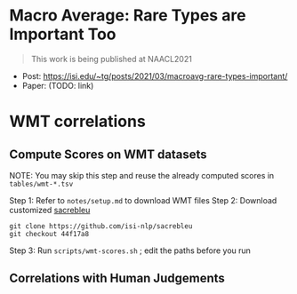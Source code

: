 # Macro Average: Rare Types are Important Too

> This work is being published at NAACL2021


* Post: https://isi.edu/~tg/posts/2021/03/macroavg-rare-types-important/ 
* Paper: (TODO: link)




# WMT correlations


## Compute Scores on WMT datasets 

NOTE: You may skip this step and reuse the already computed scores in `tables/wmt-*.tsv`

Step 1: Refer to `notes/setup.md` to download WMT files
Step 2: Download customized [sacrebleu](https://github.com/isi-nlp/sacrebleu/archive/44f17a8374af6512b4a9b23295008f0a8526a6bf.zip)

    git clone https://github.com/isi-nlp/sacrebleu
    git checkout 44f17a8
 
Step 3:  Run `scripts/wmt-scores.sh` ; edit the paths before you run
 

## Correlations with Human Judgements



